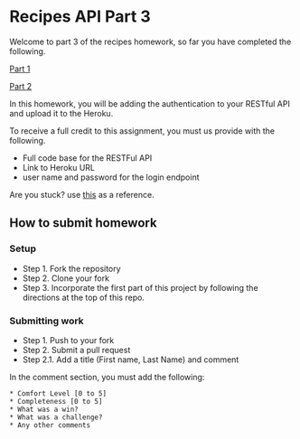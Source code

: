 # Recipes API Part 3

Welcome to part 3 of the recipes homework, so far you have completed the following.

[Part 1](https://git.generalassemb.ly/SEIR-629/W08-D02-HW)

[Part 2](https://git.generalassemb.ly/SEIR-629/W08-D02-HW-P2)

In this homework, you will be adding the authentication to your RESTful API and upload it to the Heroku.

To receive a full credit to this assignment, you must us provide with the following.
- Full code base for the RESTFul API
- Link to Heroku URL
- user name and password for the login endpoint

Are you stuck? use [this](https://www.youtube.com/playlist?list=PLY6oTPmKnKbaerYuOKc9UxaKOS1k4qFWU) as a reference.

## How to submit homework

### Setup

- Step 1. Fork the repository
- Step 2. Clone your fork
- Step 3. Incorporate the first part of this project by following the directions at the top of this repo.

### Submitting work

- Step 1. Push to your fork
- Step 2. Submit a pull request
- Step 2.1. Add a title (First name, Last Name) and comment

In the comment section, you must add the following:

```text
* Comfort Level [0 to 5]
* Completeness [0 to 5]
* What was a win?
* What was a challenge?
* Any other comments
```

